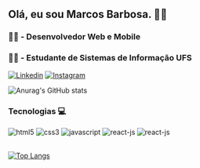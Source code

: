 ## Olá, eu sou Marcos Barbosa. 🙋‍♂️
### 👨‍💻 - Desenvolvedor Web e Mobile
### 👨‍🎓 - Estudante de Sistemas de Informação UFS

[![Linkedin](https://img.shields.io/badge/LinkedIn-0077B5?style=for-the-badge&logo=linkedin&logoColor=white)](https://www.linkedin.com/in/marcos-barbosa-148224208/)
[![Instagram](https://img.shields.io/badge/Instagram-E4405F?style=for-the-badge&logo=instagram&logoColor=white)](https://www.instagram.com/marcosmbm/)

![Anurag's GitHub stats](https://github-readme-stats.vercel.app/api?username=marcosmbm&show_icons=true&theme=radical)

### Tecnologias 💻

<div style="display: inline_block">
    <img align="center" alt="html5" src="https://img.shields.io/badge/HTML5-E34F26?style=for-the-badge&logo=html5&logoColor=white"/>
    <img align="center" alt="css3" src="https://img.shields.io/badge/CSS3-1572B6?style=for-the-badge&logo=css3&logoColor=whitee"/>
    <img align="center" alt="javascript" src="https://img.shields.io/badge/JavaScript-F7DF1E?style=for-the-badge&logo=javascript&logoColor=black"/>
    <img align="center" alt="react-js" src="https://img.shields.io/badge/React-20232A?style=for-the-badge&logo=react&logoColor=61DAFB"/>
    <img align="center" alt="react-js" src="https://img.shields.io/badge/React_Native-20232A?style=for-the-badge&logo=react&logoColor=61DAFB"/>
</div>

<br>

[![Top Langs](https://github-readme-stats.vercel.app/api/top-langs/?username=marcosmbm&layout=compact&theme=radical)](https://github.com/anuraghazra/github-readme-stats)


